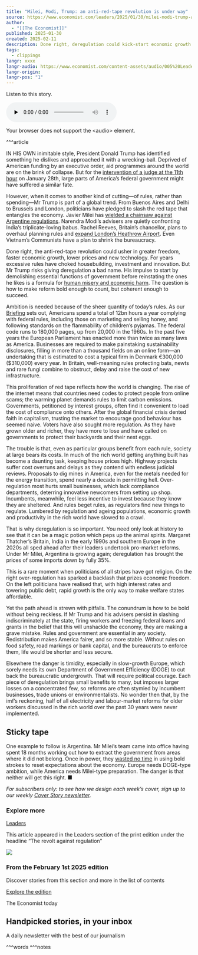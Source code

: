 ```yaml
---
title: "Milei, Modi, Trump: an anti-red-tape revolution is under way"
source: https://www.economist.com/leaders/2025/01/30/milei-modi-trump-an-anti-red-tape-revolution-is-under-way
author:
  - "[[The Economist]]"
published: 2025-01-30
created: 2025-02-11
description: Done right, deregulation could kick-start economic growth  | Leaders
tags:
  - clippings
langr: xxxx
langr-audio: https://www.economist.com/content-assets/audio/005%20Leaders%20-%20Deregulation-93bcd50817a8c5697322a7dd556a9dfb.mp3
langr-origin: 
langr-pos: "1"
---
```

Listen to this story.

<audio class="react-audio-player " controls="" id="audio-player" preload="none" src="https://www.economist.com/content-assets/audio/005%20Leaders%20-%20Deregulation-93bcd50817a8c5697322a7dd556a9dfb.mp3" title="Milei, Modi, Trump: an anti-red-tape revolution is under way" controlslist="nodownload" data-immersive-translate-walked="5e66a82f-a09e-42f1-b873-659608581c96"><p data-immersive-translate-walked="5e66a82f-a09e-42f1-b873-659608581c96" data-immersive-translate-paragraph="1">Your browser does not support the &lt;audio&gt; element.</p></audio>

^^^article

IN HIS OWN inimitable style, President Donald Trump has identified something he dislikes and approached it with a wrecking-ball. Deprived of American funding by an executive order, aid programmes around the world are on the brink of collapse. But for the [intervention of a judge at the 11th hour](https://www.economist.com/united-states/2025/01/29/donald-trump-goes-to-war-with-his-employees) on January 28th, large parts of America’s federal government might have suffered a similar fate.

However, when it comes to another kind of cutting—of rules, rather than spending—Mr Trump is part of a global trend. From Buenos Aires and Delhi to Brussels and London, politicians have pledged to slash the red tape that entangles the economy. Javier Milei has [wielded a chainsaw against Argentine regulations](https://www.economist.com/the-americas/2024/11/28/javier-milei-free-market-revolutionary). Narendra Modi’s advisers are quietly confronting India’s triplicate-loving babus. Rachel Reeves, Britain’s chancellor, plans to overhaul planning rules and [expand London’s Heathrow Airport](https://www.economist.com/britain/2025/01/29/backing-heathrow-expansion-suggests-labour-is-serious-about-boosting-growth). Even Vietnam’s Communists have a plan to shrink the bureaucracy.

Done right, the anti-red-tape revolution could usher in greater freedom, faster economic growth, lower prices and new technology. For years excessive rules have choked housebuilding, investment and innovation. But Mr Trump risks giving deregulation a bad name. His impulse to start by demolishing essential functions of government before reinstating the ones he likes is a formula for [human misery and economic harm](https://www.economist.com/leaders/2025/01/30/by-cutting-off-assistance-to-foreigners-america-hurts-itself). The question is how to make reform bold enough to count, but coherent enough to succeed.

Ambition is needed because of the sheer quantity of today’s rules. As our [Briefing](https://www.economist.com/briefing/2025/01/30/many-governments-talk-about-cutting-regulation-but-few-manage-to) sets out, Americans spend a total of 12bn hours a year complying with federal rules, including those on marketing and selling honey, and following standards on the flammability of children’s pyjamas. The federal code runs to 180,000 pages, up from 20,000 in the 1960s. In the past five years the European Parliament has enacted more than twice as many laws as America. Businesses are required to make painstaking sustainability disclosures, filling in more than a thousand fields on an online form—an undertaking that is estimated to cost a typical firm in Denmark €300,000 ($310,000) every year. In Britain, well-meaning rules protecting bats, newts and rare fungi combine to obstruct, delay and raise the cost of new infrastructure.

This proliferation of red tape reflects how the world is changing. The rise of the internet means that countries need codes to protect people from online scams; the warming planet demands rules to limit carbon emissions. Governments, petitioned by interest groups, often find it convenient to load the cost of compliance onto others. After the global financial crisis dented faith in capitalism, trusting the market to encourage good behaviour has seemed naive. Voters have also sought more regulation. As they have grown older and richer, they have more to lose and have called on governments to protect their backyards and their nest eggs.

The trouble is that, even as particular groups benefit from each rule, society at large bears its costs. In much of the rich world getting anything built has become a daunting task, keeping house prices high. Highway projects suffer cost overruns and delays as they contend with endless judicial reviews. Proposals to dig mines in America, even for the metals needed for the energy transition, spend nearly a decade in permitting hell. Over-regulation most hurts small businesses, which lack compliance departments, deterring innovative newcomers from setting up shop. Incumbents, meanwhile, feel less incentive to invest because they know they are sheltered. And rules beget rules, as regulators find new things to regulate. Lumbered by regulation and ageing populations, economic growth and productivity in the rich world have slowed to a crawl.

That is why deregulation is so important. You need only look at history to see that it can be a magic potion which peps up the animal spirits. Margaret Thatcher’s Britain, India in the early 1990s and southern Europe in the 2020s all sped ahead after their leaders undertook pro-market reforms. Under Mr Milei, Argentina is growing again; deregulation has brought the prices of some imports down by fully 35%.

This is a rare moment when politicians of all stripes have got religion. On the right over-regulation has sparked a backlash that prizes economic freedom. On the left politicians have realised that, with high interest rates and towering public debt, rapid growth is the only way to make welfare states affordable.

Yet the path ahead is strewn with pitfalls. The conundrum is how to be bold without being reckless. If Mr Trump and his advisers persist in slashing indiscriminately at the state, firing workers and freezing federal loans and grants in the belief that this will unshackle the economy, they are making a grave mistake. Rules and government are essential in any society. Redistribution makes America fairer, and so more stable. Without rules on food safety, road markings or bank capital, and the bureaucrats to enforce them, life would be shorter and less secure.

Elsewhere the danger is timidity, especially in slow-growth Europe, which sorely needs its own Department of Government Efficiency (DOGE) to cut back the bureaucratic undergrowth. That will require political courage. Each piece of deregulation brings small benefits to many, but imposes larger losses on a concentrated few, so reforms are often stymied by incumbent businesses, trade unions or environmentalists. No wonder then that, by the imf’s reckoning, half of all electricity and labour-market reforms for older workers discussed in the rich world over the past 30 years were never implemented.

## Sticky tape

One example to follow is Argentina. Mr Milei’s team came into office having spent 18 months working out how to extract the government from areas where it did not belong. Once in power, they [wasted no time](https://www.economist.com/leaders/2024/11/28/javier-milei-my-contempt-for-the-state-is-infinite) in using bold strokes to reset expectations about the economy. Europe needs DOGE\-type ambition, while America needs Milei-type preparation. The danger is that neither will get this right. ■

*For subscribers only: to see how we design each week’s cover, sign up to our weekly [Cover Story newsletter](https://www.economist.com/newsletters/cover-story).*

### Explore more

[Leaders](https://www.economist.com/topics/leaders)

This article appeared in the Leaders section of the print edition under the headline “The revolt against regulation”

![](https://www.economist.com/cdn-cgi/image/width=1424,quality=80,format=auto/content-assets/images/20250201_DE_AP.jpg)

### From the February 1st 2025 edition

Discover stories from this section and more in the list of contents

[Explore the edition](https://www.economist.com/weeklyedition/2025-02-01)

The Economist today

## Handpicked stories, in your inbox

A daily newsletter with the best of our journalism

^^^words
^^^notes